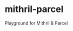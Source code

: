 # mithril-parcel
Playground for Mithril &amp; Parcel

[parcel]: https://parceljs.org/
[mithril]: https://mithril.js.org/
[babel]: https://babeljs.io/
[coffee]: http://coffeescript.org/
[postcss]: http://postcss.org/
